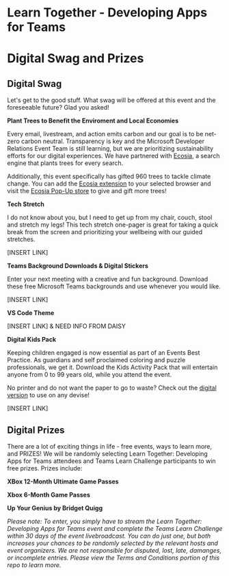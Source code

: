 # Learn Together - Developing Apps for Teams
# Digital Swag and Prizes

## Digital Swag

Let's get to the good stuff. What swag will be offered at this event and the foreseeable future? Glad you asked!

**Plant Trees to Benefit the Enviroment and Local Economies**

Every email, livestream, and action emits carbon and our goal is to be net-zero carbon neutral. Transparency is key and the Microsoft Developer Relations Event Team is still learning, but we are prioritizing sustainability efforts for our digital experiences. We have partnered with [Ecosia](https://info.ecosia.org/about), a search engine that plants trees for every search. 

Additionally, this event specifically has gifted 960 trees to tackle climate change. You can add the [Ecosia extension](https://www.ecosia.org/) to your selected browser and visit the [Ecosia Pop-Up store](https://plant.ecosia.org/) to give and gift more trees!

**Tech Stretch**

I do not know about you, but I need to get up from my chair, couch, stool and stretch my legs! This tech stretch one-pager is great for taking a quick break from the screen and prioritizing your wellbeing with our guided stretches.

[INSERT LINK] 

**Teams Background Downloads & Digital Stickers**

Enter your next meeting with a creative and fun background. Download these free Microsoft Teams backgrounds and use whenever you would like. 

[INSERT LINK] 

**VS Code Theme**

[INSERT LINK] & NEED INFO FROM DAISY

**Digital Kids Pack**

Keeping children engaged is now essential as part of an Events Best Practice. As guardians and self proclaimed coloring and puzzle professionals, we get it. Download the Kids Activity Pack that will entertain anyone from 0 to 99 years old, while you attend the event. 

No printer and do not want the paper to go to waste? Check out the [digital version](https://workbooks.aaron-powell.com/?WT.mc_id=learntogether_M365-workbooks-cxa) to use on any devise! 

[INSERT LINK]

## Digital Prizes

There are a lot of exciting things in life - free events, ways to learn more, and PRIZES! We will be randomly selecting Learn Together: Developing Apps for Teams attendees and Teams Learn Challenge participants to win free prizes. Prizes include:

**XBox 12-Month Ultimate Game Passes**

**Xbox 6-Month Game Passes**

**Up Your Genius by Bridget Quigg**

*Please note: To enter, you simply have to stream the Learn Together: Developing Apps for Teams event and complete the Teams Learn Challenge within 30 days of the event livebroadcast. You can do just one, but both increases your chances to be randomly selected by the relevant hosts and event organizers. We are not responsible for disputed, lost, late, damanges, or incomplete entries. Please view the Terms and Conditions portion of this repo to learn more.*
